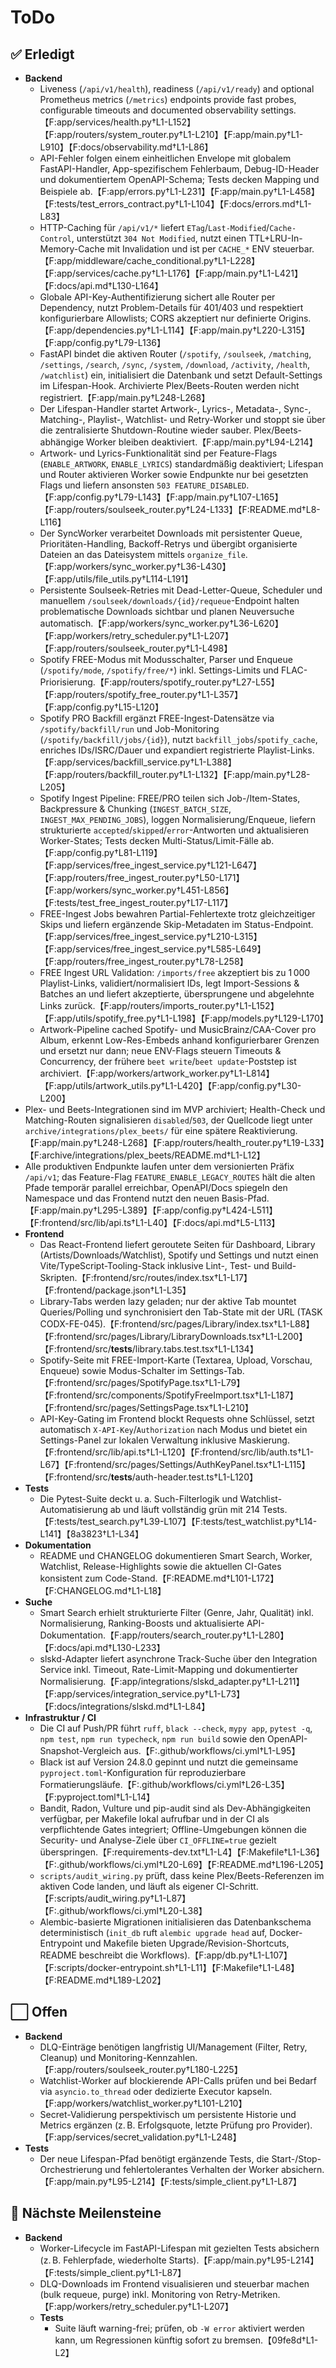 # ToDo

## ✅ Erledigt
- **Backend**
  - Liveness (`/api/v1/health`), readiness (`/api/v1/ready`) and optional Prometheus metrics (`/metrics`) endpoints provide fast probes, configurable timeouts and documented observability settings.【F:app/services/health.py†L1-L152】【F:app/routers/system_router.py†L1-L210】【F:app/main.py†L1-L910】【F:docs/observability.md†L1-L86】
  - API-Fehler folgen einem einheitlichen Envelope mit globalem FastAPI-Handler, App-spezifischem Fehlerbaum, Debug-ID-Header und dokumentiertem OpenAPI-Schema; Tests decken Mapping und Beispiele ab.【F:app/errors.py†L1-L231】【F:app/main.py†L1-L458】【F:tests/test_errors_contract.py†L1-L104】【F:docs/errors.md†L1-L83】
  - HTTP-Caching für `/api/v1/*` liefert `ETag`/`Last-Modified`/`Cache-Control`, unterstützt `304 Not Modified`, nutzt einen TTL+LRU-In-Memory-Cache mit Invalidation und ist per `CACHE_*` ENV steuerbar.【F:app/middleware/cache_conditional.py†L1-L228】【F:app/services/cache.py†L1-L176】【F:app/main.py†L1-L421】【F:docs/api.md†L130-L164】
  - Globale API-Key-Authentifizierung sichert alle Router per Dependency, nutzt Problem-Details für 401/403 und respektiert konfigurierbare Allowlists; CORS akzeptiert nur definierte Origins.【F:app/dependencies.py†L1-L114】【F:app/main.py†L220-L315】【F:app/config.py†L79-L136】
  - FastAPI bindet die aktiven Router (`/spotify`, `/soulseek`, `/matching`, `/settings`, `/search`, `/sync`, `/system`, `/download`, `/activity`, `/health`, `/watchlist`) ein, initialisiert die Datenbank und setzt Default-Settings im Lifespan-Hook. Archivierte Plex/Beets-Routen werden nicht registriert.【F:app/main.py†L248-L268】
  - Der Lifespan-Handler startet Artwork-, Lyrics-, Metadata-, Sync-, Matching-, Playlist-, Watchlist- und Retry-Worker und stoppt sie über die zentralisierte Shutdown-Routine wieder sauber. Plex/Beets-abhängige Worker bleiben deaktiviert.【F:app/main.py†L94-L214】
  - Artwork- und Lyrics-Funktionalität sind per Feature-Flags (`ENABLE_ARTWORK`, `ENABLE_LYRICS`) standardmäßig deaktiviert; Lifespan und Router aktivieren Worker sowie Endpunkte nur bei gesetzten Flags und liefern ansonsten `503 FEATURE_DISABLED`.【F:app/config.py†L79-L143】【F:app/main.py†L107-L165】【F:app/routers/soulseek_router.py†L24-L133】【F:README.md†L8-L116】
  - Der SyncWorker verarbeitet Downloads mit persistenter Queue, Prioritäten-Handling, Backoff-Retrys und übergibt organisierte Dateien an das Dateisystem mittels `organize_file`.【F:app/workers/sync_worker.py†L36-L430】【F:app/utils/file_utils.py†L114-L191】
  - Persistente Soulseek-Retries mit Dead-Letter-Queue, Scheduler und manuellem `/soulseek/downloads/{id}/requeue`-Endpoint halten problematische Downloads sichtbar und planen Neuversuche automatisch.【F:app/workers/sync_worker.py†L36-L620】【F:app/workers/retry_scheduler.py†L1-L207】【F:app/routers/soulseek_router.py†L1-L498】
  - Spotify FREE-Modus mit Modusschalter, Parser und Enqueue (`/spotify/mode`, `/spotify/free/*`) inkl. Settings-Limits und FLAC-Priorisierung.【F:app/routers/spotify_router.py†L27-L55】【F:app/routers/spotify_free_router.py†L1-L357】【F:app/config.py†L15-L120】
  - Spotify PRO Backfill ergänzt FREE-Ingest-Datensätze via `/spotify/backfill/run` und Job-Monitoring (`/spotify/backfill/jobs/{id}`), nutzt `backfill_jobs`/`spotify_cache`, enriches IDs/ISRC/Dauer und expandiert registrierte Playlist-Links.【F:app/services/backfill_service.py†L1-L388】【F:app/routers/backfill_router.py†L1-L132】【F:app/main.py†L28-L205】
  - Spotify Ingest Pipeline: FREE/PRO teilen sich Job-/Item-States, Backpressure & Chunking (`INGEST_BATCH_SIZE`, `INGEST_MAX_PENDING_JOBS`), loggen Normalisierung/Enqueue, liefern strukturierte `accepted`/`skipped`/`error`-Antworten und aktualisieren Worker-States; Tests decken Multi-Status/Limit-Fälle ab.【F:app/config.py†L81-L119】【F:app/services/free_ingest_service.py†L121-L647】【F:app/routers/free_ingest_router.py†L50-L171】【F:app/workers/sync_worker.py†L451-L856】【F:tests/test_free_ingest_router.py†L17-L117】
  - FREE-Ingest Jobs bewahren Partial-Fehlertexte trotz gleichzeitiger Skips und liefern ergänzende Skip-Metadaten im Status-Endpoint.【F:app/services/free_ingest_service.py†L210-L315】【F:app/services/free_ingest_service.py†L585-L649】【F:app/routers/free_ingest_router.py†L78-L258】
  - FREE Ingest URL Validation: `/imports/free` akzeptiert bis zu 1 000 Playlist-Links, validiert/normalisiert IDs, legt Import-Sessions & Batches an und liefert akzeptierte, übersprungene und abgelehnte Links zurück.【F:app/routers/imports_router.py†L1-L152】【F:app/utils/spotify_free.py†L1-L198】【F:app/models.py†L129-L170】
  - Artwork-Pipeline cached Spotify- und MusicBrainz/CAA-Cover pro Album, erkennt Low-Res-Embeds anhand konfigurierbarer Grenzen und ersetzt nur dann; neue ENV-Flags steuern Timeouts & Concurrency, der frühere `beet write`/`beet update`-Poststep ist archiviert.【F:app/workers/artwork_worker.py†L1-L814】【F:app/utils/artwork_utils.py†L1-L420】【F:app/config.py†L30-L200】
- Plex- und Beets-Integrationen sind im MVP archiviert; Health-Check und Matching-Routen signalisieren `disabled`/`503`, der Quellcode liegt unter `archive/integrations/plex_beets/` für eine spätere Reaktivierung.【F:app/main.py†L248-L268】【F:app/routers/health_router.py†L19-L33】【F:archive/integrations/plex_beets/README.md†L1-L12】
- Alle produktiven Endpunkte laufen unter dem versionierten Präfix `/api/v1`; das Feature-Flag `FEATURE_ENABLE_LEGACY_ROUTES` hält die alten Pfade temporär parallel erreichbar, OpenAPI/Docs spiegeln den Namespace und das Frontend nutzt den neuen Basis-Pfad.【F:app/main.py†L295-L389】【F:app/config.py†L424-L511】【F:frontend/src/lib/api.ts†L1-L40】【F:docs/api.md†L5-L113】
- **Frontend**
  - Das React-Frontend liefert geroutete Seiten für Dashboard, Library (Artists/Downloads/Watchlist), Spotify und Settings und nutzt einen Vite/TypeScript-Tooling-Stack inklusive Lint-, Test- und Build-Skripten.【F:frontend/src/routes/index.tsx†L1-L17】【F:frontend/package.json†L1-L35】
  - Library-Tabs werden lazy geladen; nur der aktive Tab mountet Queries/Polling und synchronisiert den Tab-State mit der URL (TASK CODX-FE-045).【F:frontend/src/pages/Library/index.tsx†L1-L88】【F:frontend/src/pages/Library/LibraryDownloads.tsx†L1-L200】【F:frontend/src/__tests__/library.tabs.test.tsx†L1-L134】
  - Spotify-Seite mit FREE-Import-Karte (Textarea, Upload, Vorschau, Enqueue) sowie Modus-Schalter im Settings-Tab.【F:frontend/src/pages/SpotifyPage.tsx†L1-L79】【F:frontend/src/components/SpotifyFreeImport.tsx†L1-L187】【F:frontend/src/pages/SettingsPage.tsx†L1-L210】
  - API-Key-Gating im Frontend blockt Requests ohne Schlüssel, setzt automatisch `X-API-Key`/`Authorization` nach Modus und bietet ein Settings-Panel zur lokalen Verwaltung inklusive Maskierung.【F:frontend/src/lib/api.ts†L1-L120】【F:frontend/src/lib/auth.ts†L1-L67】【F:frontend/src/pages/Settings/AuthKeyPanel.tsx†L1-L115】【F:frontend/src/__tests__/auth-header.test.ts†L1-L120】
- **Tests**
  - Die Pytest-Suite deckt u. a. Such-Filterlogik und Watchlist-Automatisierung ab und läuft vollständig grün mit 214 Tests.【F:tests/test_search.py†L39-L107】【F:tests/test_watchlist.py†L14-L141】【8a3823†L1-L34】
- **Dokumentation**
  - README und CHANGELOG dokumentieren Smart Search, Worker, Watchlist, Release-Highlights sowie die aktuellen CI-Gates konsistent zum Code-Stand.【F:README.md†L101-L172】【F:CHANGELOG.md†L1-L18】
- **Suche**
  - Smart Search erhielt strukturierte Filter (Genre, Jahr, Qualität) inkl. Normalisierung, Ranking-Boosts und aktualisierte API-Dokumentation.【F:app/routers/search_router.py†L1-L280】【F:docs/api.md†L130-L233】
  - slskd-Adapter liefert asynchrone Track-Suche über den Integration Service inkl. Timeout, Rate-Limit-Mapping und dokumentierter Normalisierung.【F:app/integrations/slskd_adapter.py†L1-L211】【F:app/services/integration_service.py†L1-L73】【F:docs/integrations/slskd.md†L1-L84】
- **Infrastruktur / CI**
  - Die CI auf Push/PR führt `ruff`, `black --check`, `mypy app`, `pytest -q`, `npm test`, `npm run typecheck`, `npm run build` sowie den OpenAPI-Snapshot-Vergleich aus.【F:.github/workflows/ci.yml†L1-L95】
  - Black ist auf Version 24.8.0 gepinnt und nutzt die gemeinsame `pyproject.toml`-Konfiguration für reproduzierbare Formatierungsläufe.【F:.github/workflows/ci.yml†L26-L35】【F:pyproject.toml†L1-L14】
  - Bandit, Radon, Vulture und pip-audit sind als Dev-Abhängigkeiten verfügbar, per Makefile lokal aufrufbar und in der CI als verpflichtende Gates integriert; Offline-Umgebungen können die Security- und Analyse-Ziele über `CI_OFFLINE=true` gezielt überspringen.【F:requirements-dev.txt†L1-L4】【F:Makefile†L1-L36】【F:.github/workflows/ci.yml†L20-L69】【F:README.md†L196-L205】
  - `scripts/audit_wiring.py` prüft, dass keine Plex/Beets-Referenzen im aktiven Code landen, und läuft als eigener CI-Schritt.【F:scripts/audit_wiring.py†L1-L87】【F:.github/workflows/ci.yml†L20-L38】
  - Alembic-basierte Migrationen initialisieren das Datenbankschema deterministisch (`init_db` ruft `alembic upgrade head` auf, Docker-Entrypoint und Makefile bieten Upgrade/Revision-Shortcuts, README beschreibt die Workflows).【F:app/db.py†L1-L107】【F:scripts/docker-entrypoint.sh†L1-L11】【F:Makefile†L1-L48】【F:README.md†L189-L202】

## ⬜️ Offen
- **Backend**
  - DLQ-Einträge benötigen langfristig UI/Management (Filter, Retry, Cleanup) und Monitoring-Kennzahlen.【F:app/routers/soulseek_router.py†L180-L225】
  - Watchlist-Worker auf blockierende API-Calls prüfen und bei Bedarf via `asyncio.to_thread` oder dedizierte Executor kapseln.【F:app/workers/watchlist_worker.py†L101-L210】
  - Secret-Validierung perspektivisch um persistente Historie und Metrics ergänzen (z. B. Erfolgsquote, letzte Prüfung pro Provider).【F:app/services/secret_validation.py†L1-L248】
- **Tests**
  - Der neue Lifespan-Pfad benötigt ergänzende Tests, die Start-/Stop-Orchestrierung und fehlertolerantes Verhalten der Worker absichern.【F:app/main.py†L95-L214】【F:tests/simple_client.py†L1-L87】

## 🏁 Nächste Meilensteine
- **Backend**
  - Worker-Lifecycle im FastAPI-Lifespan mit gezielten Tests absichern (z. B. Fehlerpfade, wiederholte Starts).【F:app/main.py†L95-L214】【F:tests/simple_client.py†L1-L87】
  - DLQ-Downloads im Frontend visualisieren und steuerbar machen (bulk requeue, purge) inkl. Monitoring von Retry-Metriken.【F:app/workers/retry_scheduler.py†L1-L207】
  - **Tests**
    - Suite läuft warning-frei; prüfen, ob `-W error` aktiviert werden kann, um Regressionen künftig sofort zu bremsen.【09fe8d†L1-L2】

